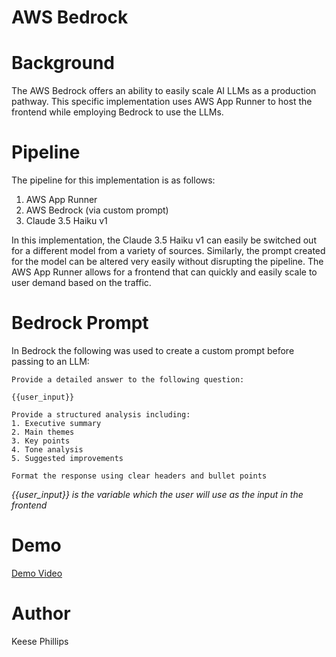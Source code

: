 # AWS Bedrock

# Background 
The AWS Bedrock offers an ability to easily scale AI LLMs as a production pathway. This specific implementation uses AWS App Runner to host the frontend while employing Bedrock to use the LLMs.

# Pipeline
The pipeline for this implementation is as follows: 
1. AWS App Runner
2. AWS Bedrock (via custom prompt)
3. Claude 3.5 Haiku v1

In this implementation, the Claude 3.5 Haiku v1 can easily be switched out for a different model from a variety of sources. Similarly, the prompt created for the model can be altered very easily without disrupting the pipeline. The AWS App Runner allows for a frontend that can quickly and easily scale to user demand based on the traffic. 

# Bedrock Prompt
In Bedrock the following was used to create a custom prompt before passing to an LLM:

```
Provide a detailed answer to the following question:

{{user_input}}

Provide a structured analysis including:
1. Executive summary 
2. Main themes
3. Key points
4. Tone analysis
5. Suggested improvements

Format the response using clear headers and bullet points
```
*{{user_input}} is the variable which the user will use as the input in the frontend*

# Demo
[Demo Video](https://youtu.be/spfRu4GzEGQ)

# Author
Keese Phillips
